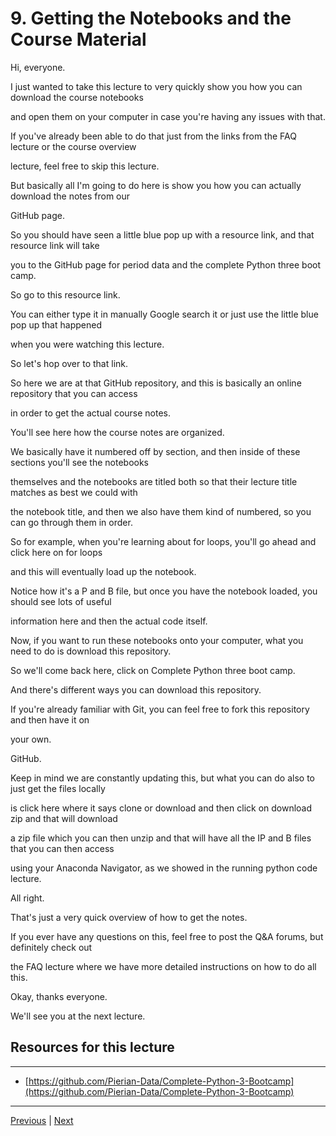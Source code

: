#  9. Getting the Notebooks and the Course Material

Hi, everyone.

I just wanted to take this lecture to very quickly show you how you can download the course notebooks

and open them on your computer in case you're having any issues with that.

If you've already been able to do that just from the links from the FAQ lecture or the course overview

lecture, feel free to skip this lecture.

But basically all I'm going to do here is show you how you can actually download the notes from our

GitHub page.

So you should have seen a little blue pop up with a resource link, and that resource link will take

you to the GitHub page for period data and the complete Python three boot camp.

So go to this resource link.

You can either type it in manually Google search it or just use the little blue pop up that happened

when you were watching this lecture.

So let's hop over to that link.

So here we are at that GitHub repository, and this is basically an online repository that you can access

in order to get the actual course notes.

You'll see here how the course notes are organized.

We basically have it numbered off by section, and then inside of these sections you'll see the notebooks

themselves and the notebooks are titled both so that their lecture title matches as best we could with

the notebook title, and then we also have them kind of numbered, so you can go through them in order.

So for example, when you're learning about for loops, you'll go ahead and click here on for loops

and this will eventually load up the notebook.

Notice how it's a P and B file, but once you have the notebook loaded, you should see lots of useful

information here and then the actual code itself.

Now, if you want to run these notebooks onto your computer, what you need to do is download this repository.

So we'll come back here, click on Complete Python three boot camp.

And there's different ways you can download this repository.

If you're already familiar with Git, you can feel free to fork this repository and then have it on

your own.

GitHub.

Keep in mind we are constantly updating this, but what you can do also to just get the files locally

is click here where it says clone or download and then click on download zip and that will download

a zip file which you can then unzip and that will have all the IP and B files that you can then access

using your Anaconda Navigator, as we showed in the running python code lecture.

All right.

That's just a very quick overview of how to get the notes.

If you ever have any questions on this, feel free to post the Q&A forums, but definitely check out

the FAQ lecture where we have more detailed instructions on how to do all this.

Okay, thanks everyone.

We'll see you at the next lecture.



##  Resources for this lecture

---

-   [https://github.com/Pierian-Data/Complete-Python-3-Bootcamp](https://github.com/Pierian-Data/Complete-Python-3-Bootcamp)

---
[Previous](./8_Running-Python-Code.md) | [Next](./10_Git-and-Github-Overview-(Optional).md)